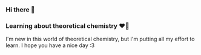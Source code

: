 ### Hi there 👋
### Learning about theoretical chemistry ❤️‍🔥


I'm new in this world of theoretical chemistry, but I'm putting all my effort to learn. I hope you have a nice day :3
